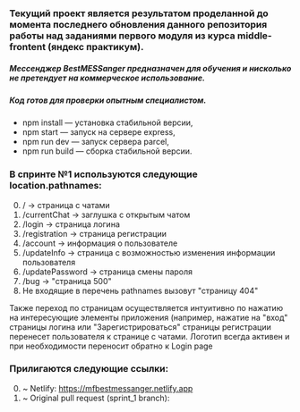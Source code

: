 
### Текущий проект является результатом проделанной до момента последнего обновления данного репозитория работы над заданиями первого модуля из курса middle-frontent (яндекс практикум). 

 ##### Мессенджер BestMESSanger предназначен для обучения и нисколько не претендует на коммерческое использование.
 ##### Код готов для проверки опытным специалистом.

 * npm install — установка стабильной версии,
 * npm start — запуск на сервере express,
 * npm run dev — запуск сервера parcel,
 * npm run build — сборка стабильной версии.

### В спринте №1 используются следующие location.pathnames: 
0. / -> страница с чатами
1. /currentChat -> заглушка с открытым чатом
2. /login -> страница логина
3. /registration -> страница регистрации
4. /account -> информация о пользователе
5. /updateInfo -> страница с возможностью изменения информации пользователя
6. /updatePassword -> страница смены пароля
7. /bug -> "страница 500"
8. Не входящие в перечень pathnames вызовут "страницу 404"

Также переход по страницам осуществляется интуитивно по нажатию на интересующие элементы приложения (например, нажатие на "вход" страницы логина или "Зарегистрироваться" страницы регистрации перенесет пользователя к странице с чатами.
Логотип всегда активен и при необходимости переносит обратно к Login page


### Прилигаются следующие ссылки:
0. ~ Netlify: https://mfbestmessanger.netlify.app
1. ~ Original pull request (sprint_1 branch): 

